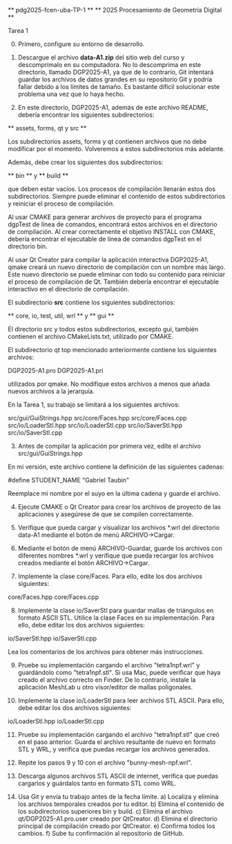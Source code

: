 ** pdg2025-fcen-uba-TP-1 **
** 2025 Procesamiento de Geometría Digital **

Tarea 1

0) Primero, configure su entorno de desarrollo.

1) Descargue el archivo **data-A1.zip** del sitio web del curso
y descomprímalo en su computadora. No lo descomprima en este
directorio, llamado DGP2025-A1, ya que de lo contrario, Git intentará
guardar los archivos de datos grandes en su repositorio Git y podría
fallar debido a los límites de tamaño. Es bastante difícil solucionar
este problema una vez que lo haya hecho.

2) En este directorio, DGP2025-A1, además de este archivo README,
debería encontrar los siguientes subdirectorios:

** assets, forms, qt y src **

Los subdirectorios assets, forms y qt contienen archivos que no debe
modificar por el momento. Volveremos a estos subdirectorios más
adelante.

Además, debe crear los siguientes dos subdirectorios:

** bin ** y ** build **

que deben estar vacíos. Los procesos de compilación llenarán estos dos
subdirectorios. Siempre puede eliminar el contenido de estos
subdirectorios y reiniciar el proceso de compilación.

Al usar CMAKE para generar archivos de proyecto para el programa
dgpTest de línea de comandos, encontrará estos archivos en el
directorio de compilación.  Al crear correctamente el objetivo INSTALL
con CMAKE, debería encontrar el ejecutable de línea de comandos
dgpTest en el directorio bin.

Al usar Qt Creator para compilar la aplicación interactiva DGP2025-A1,
qmake creará un nuevo directorio de compilación con un nombre más
largo. Este nuevo directorio se puede eliminar con todo su contenido
para reiniciar el proceso de compilación de Qt. También debería
encontrar el ejecutable interactivo en el directorio de
compilación.

El subdirectorio **src** contiene los siguientes subdirectorios:

** core, io, test, util, wrl ** y ** gui **

El directorio src y todos estos subdirectorios, excepto gui, también
contienen el archivo CMakeLists.txt, utilizado por CMAKE.

El subdirectorio qt top mencionado anteriormente contiene los
siguientes archivos:

DGP2025-A1.pro
DGP2025-A1.pri

utilizados por qmake. No modifique estos archivos a menos que añada
nuevos archivos a la jerarquía.

En la Tarea 1, su trabajo se limitará a los siguientes archivos:

src/gui/GuiStrings.hpp
src/core/Faces.hpp
src/core/Faces.cpp
src/io/LoaderStl.hpp
src/io/LoaderStl.cpp
src/io/SaverStl.hpp
src/io/SaverStl.cpp

3) Antes de compilar la aplicación por primera vez, edite el archivo
src/gui/GuiStrings.hpp

En mi versión, este archivo contiene la definición de las siguientes cadenas:

#define STUDENT_NAME "Gabriel Taubin"

Reemplace mi nombre por el suyo en la última cadena y guarde el archivo.

4) Ejecute CMAKE o Qt Creator para crear los archivos de proyecto de
las aplicaciones y asegúrese de que se compilen correctamente.

5) Verifique que pueda cargar y visualizar los archivos *.wrl del
directorio data-A1 mediante el botón de menú ARCHIVO->Cargar.

6) Mediante el botón de menú ARCHIVO-Guardar, guarde los archivos con
diferentes nombres *.wrl y verifique que pueda recargar los archivos
creados mediante el botón ARCHIVO->Cargar.

7) Implemente la clase core/Faces. Para ello, edite los dos archivos
siguientes:

core/Faces.hpp
core/Faces.cpp

8) Implemente la clase io/SaverStl para guardar mallas de triángulos
en formato ASCII STL. Utilice la clase Faces en su
implementación. Para ello, debe editar los dos archivos siguientes:

io/SaverStl.hpp
io/SaverStl.cpp

Lea los comentarios de los archivos para obtener más instrucciones.

9) Pruebe su implementación cargando el archivo "tetra1npf.wrl" y
guardándolo como "tetra1npf.stl". Si usa Mac, puede verificar que haya
creado el archivo correcto en Finder. De lo contrario, instale la
aplicación MeshLab u otro visor/editor de mallas poligonales.

10) Implemente la clase io/LoaderStl para leer archivos STL
ASCII. Para ello, debe editar los dos archivos siguientes:

io/LoaderStl.hpp
io/LoaderStl.cpp

11) Pruebe su implementación cargando el archivo "tetra1npf.stl" que
creó en el paso anterior. Guarda el archivo resultante de nuevo en
formato STL y WRL, y verifica que puedas recargar los archivos
generados.

12) Repite los pasos 9 y 10 con el archivo "bunny-mesh-npf.wrl".

13) Descarga algunos archivos STL ASCII de internet, verifica que
puedas cargarlos y guárdalos tanto en formato STL como WRL.

14) Usa Git y envía tu trabajo antes de la fecha límite.
a) Localiza y elimina los archivos temporales creados por tu editor.
b) Elimina el contenido de los subdirectorios superiores bin y build.
c) Elimina el archivo qt/DGP2025-A1.pro.user creado por QtCreator.
d) Elimina el directorio principal de compilación creado por QtCreator.
e) Confirma todos los cambios.
f) Sube tu confirmación al repositorio de GitHub.
